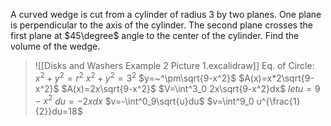 A curved wedge is cut from a cylinder of radius 3 by two planes. One plane is perpendicular to the axis of the cylinder. The second plane crosses the first plane at $45\degree$ angle to the center of the cylinder. Find the volume of the wedge.
> ![[Disks and Washers Example 2 Picture 1.excalidraw]]
> Eq. of Circle: $x^2+y^2=r^2$
> $x^2+y^2=3^2$
> $y=~^\pm\sqrt{9-x^2}$
> $A(x)=x*2\sqrt{9-x^2}$
> $A(x)=2x\sqrt{9-x^2}$
> $V=\int^3_0 2x\sqrt{9-x^2}dx$
> $let u=9-x^2$
> $du=-2xdx$
> $v=-\int^0_9\sqrt{u}du$
> $v=\int^9_0 u^{\frac{1}{2}}du=18$